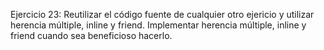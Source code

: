 Ejercicio 23:
Reutilizar el código fuente de cualquier otro ejericio y utilizar herencia múltiple, inline y friend.
Implementar herencia múltiple, inline y friend cuando sea beneficioso hacerlo.